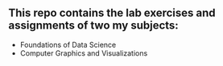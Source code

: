 ## This repo contains the lab exercises and assignments of two my subjects:
* Foundations of Data Science
* Computer Graphics and Visualizations